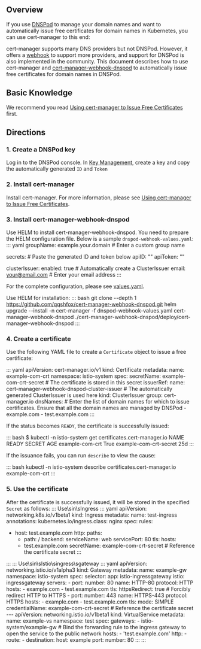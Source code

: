 ## Overview

If you use [DNSPod](https://docs.dnspod.cn/) to manage your domain names and want to automatically issue free certificates for domain names in Kubernetes, you can use cert-manager to this end:

cert-manager supports many DNS providers but not DNSPod. However, it offers a [webhook](https://cert-manager.io/docs/concepts/webhook/) to support more providers, and support for DNSPod is also implemented in the community. This document describes how to use cert-manager and [cert-manager-webhook-dnspod](https://github.com/qqshfox/cert-manager-webhook-dnspod) to automatically issue free certificates for domain names in DNSPod.

## Basic Knowledge

We recommend you read [Using cert-manager to Issue Free Certificates](https://intl.cloud.tencent.com/document/product/457/38713) first.

## Directions

### 1. Create a DNSPod key

Log in to the DNSPod console. In [Key Management](https://console.dnspod.cn/account/token), create a key and copy the automatically generated `ID` and `Token` 

### 2. Install cert-manager
Install cert-manager. For more information, please see [Using cert-manager to Issue Free Certificates](https://intl.cloud.tencent.com/document/product/457/38713).



### 3. Install cert-manager-webhook-dnspod

Use HELM to install cert-manager-webhook-dnspod. You need to prepare the HELM configuration file.
Below is a sample `dnspod-webhook-values.yaml`:
<dx-codeblock>
:::  yaml
groupName: example.your.domain # Enter a custom group name

secrets: # Paste the generated ID and token below
  apiID: "<ID>"
  apiToken: "<Token>"

clusterIssuer:
  enabled: true # Automatically create a ClusterIssuer
  email: your@email.com # Enter your email address
:::
</dx-codeblock>

For the complete configuration, please see [values.yaml](https://github.com/qqshfox/cert-manager-webhook-dnspod/blob/master/deploy/cert-manager-webhook-dnspod/values.yaml).

Use HELM for installation:
<dx-codeblock>
:::  bash
git clone --depth 1 https://github.com/qqshfox/cert-manager-webhook-dnspod.git
helm upgrade --install -n cert-manager -f dnspod-webhook-values.yaml cert-manager-webhook-dnspod ./cert-manager-webhook-dnspod/deploy/cert-manager-webhook-dnspod
:::
</dx-codeblock>


### 4. Create a certificate

Use the following YAML file to create a `Certificate` object to issue a free certificate:

<dx-codeblock>
:::  yaml
apiVersion: cert-manager.io/v1
kind: Certificate
metadata:
  name: example-com-crt
  namespace: istio-system
spec:
  secretName: example-com-crt-secret # The certificate is stored in this secret
  issuerRef:
    name: cert-manager-webhook-dnspod-cluster-issuer # The automatically generated ClusterIssuer is used here
    kind: ClusterIssuer
    group: cert-manager.io
  dnsNames: # Enter the list of domain names for which to issue certificates. Ensure that all the domain names are managed by DNSPod
  - example.com
  - test.example.com
:::
</dx-codeblock>

If the status becomes `READY`, the certificate is successfully issued:

<dx-codeblock>
:::  bash
$ kubectl -n istio-system get certificates.cert-manager.io
NAME              READY   SECRET                   AGE
example-com-crt   True    example-com-crt-secret   25d
:::
</dx-codeblock>

If the issuance fails, you can run `describe` to view the cause:

<dx-codeblock>
:::  bash
kubectl -n istio-system describe certificates.cert-manager.io example-com-crt
:::
</dx-codeblock>

### 5. Use the certificate

After the certificate is successfully issued, it will be stored in the specified `Secret` as follows:
<dx-tabs>
::: Use\sin\sIngress
<dx-codeblock>
:::  yaml
apiVersion: networking.k8s.io/v1beta1
kind: Ingress
metadata:
  name: test-ingress
  annotations:
    kubernetes.io/ingress.class: nginx
spec:
  rules:
  - host: test.example.com
    http:
      paths:
      - path: /
        backend:
          serviceName: web
          servicePort: 80
  tls:
    hosts:
    - test.example.com
    secretName: example-com-crt-secret # Reference the certificate secret
:::
</dx-codeblock>
:::
::: Use\sin\sIstio\singress\sgateway
<dx-codeblock>
:::  yaml
apiVersion: networking.istio.io/v1alpha3
kind: Gateway
metadata:
  name: example-gw
  namespace: istio-system
spec:
  selector:
    app: istio-ingressgateway
    istio: ingressgateway
  servers:
  - port:
      number: 80
      name: HTTP-80
      protocol: HTTP
    hosts:
    - example.com
    - test.example.com
    tls:
      httpsRedirect: true # Forcibly redirect HTTP to HTTPS
  - port:
      number: 443
      name: HTTPS-443
      protocol: HTTPS
    hosts:
    - example.com
    - test.example.com
    tls:
      mode: SIMPLE
      credentialName: example-com-crt-secret # Reference the certificate secret
---
apiVersion: networking.istio.io/v1beta1
kind: VirtualService
metadata:
  name: example-vs
  namespace: test
spec:
  gateways:
  - istio-system/example-gw # Bind the forwarding rule to the ingress gateway to open the service to the public network
  hosts:
  - 'test.example.com'
  http:
  - route:
    - destination:
        host: example
        port:
          number: 80
:::
</dx-codeblock>
:::
</dx-tabs>

